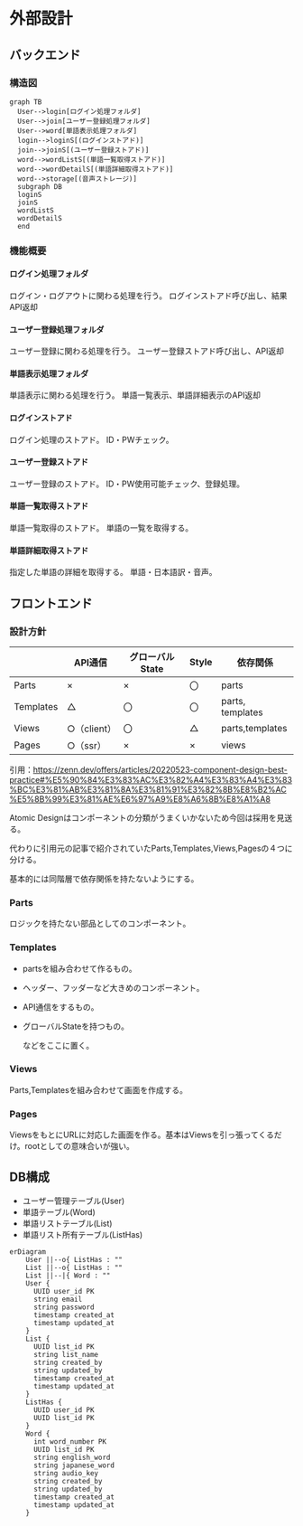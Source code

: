 # 外部設計

## バックエンド

### 構造図

```mermaid
graph TB
  User-->login[ログイン処理フォルダ]
  User-->join[ユーザー登録処理フォルダ]
  User-->word[単語表示処理フォルダ]
  login-->loginS[(ログインストアド)]
  join-->joinS[(ユーザー登録ストアド)]
  word-->wordListS[(単語一覧取得ストアド)]
  word-->wordDetailS[(単語詳細取得ストアド)]
  word-->storage[(音声ストレージ)]
  subgraph DB
  loginS
  joinS
  wordListS
  wordDetailS
  end
```

### 機能概要

#### ログイン処理フォルダ

ログイン・ログアウトに関わる処理を行う。
ログインストアド呼び出し、結果API返却

#### ユーザー登録処理フォルダ

ユーザー登録に関わる処理を行う。
ユーザー登録ストアド呼び出し、API返却

#### 単語表示処理フォルダ

単語表示に関わる処理を行う。
単語一覧表示、単語詳細表示のAPI返却

#### ログインストアド

ログイン処理のストアド。
ID・PWチェック。

#### ユーザー登録ストアド

ユーザー登録のストアド。
ID・PW使用可能チェック、登録処理。

#### 単語一覧取得ストアド

単語一覧取得のストアド。
単語の一覧を取得する。

#### 単語詳細取得ストアド

指定した単語の詳細を取得する。
単語・日本語訳・音声。

## フロントエンド

### 設計方針

||API通信|グローバルState|Style|依存関係|
|-|-|-|-|-|
|Parts|×|×|〇|parts|
|Templates|△|〇|〇|parts, templates|
|Views|○（client）|〇|△|parts,templates|
|Pages|○（ssr）|×|×|views|

引用：<https://zenn.dev/offers/articles/20220523-component-design-best-practice#%E5%90%84%E3%83%AC%E3%82%A4%E3%83%A4%E3%83%BC%E3%81%AB%E3%81%8A%E3%81%91%E3%82%8B%E8%B2%AC%E5%8B%99%E3%81%AE%E6%97%A9%E8%A6%8B%E8%A1%A8>

Atomic Designはコンポーネントの分類がうまくいかないため今回は採用を見送る。

代わりに引用元の記事で紹介されていたParts,Templates,Views,Pagesの４つに分ける。

基本的には同階層で依存関係を持たないようにする。

### Parts

ロジックを持たない部品としてのコンポーネント。

### Templates

- partsを組み合わせて作るもの。
- ヘッダー、フッダーなど大きめのコンポーネント。
- API通信をするもの。
- グローバルStateを持つもの。

  などをここに置く。

### Views

Parts,Templatesを組み合わせて画面を作成する。

### Pages

ViewsをもとにURLに対応した画面を作る。基本はViewsを引っ張ってくるだけ。rootとしての意味合いが強い。

## DB構成

- ユーザー管理テーブル(User)
- 単語テーブル(Word)
- 単語リストテーブル(List)
- 単語リスト所有テーブル(ListHas)

```mermaid
erDiagram
    User ||--o{ ListHas : ""
    List ||--o{ ListHas : ""
    List ||--|{ Word : ""
    User {
      UUID user_id PK
      string email
      string password
      timestamp created_at
      timestamp updated_at
    }
    List {
      UUID list_id PK
      string list_name
      string created_by
      string updated_by
      timestamp created_at
      timestamp updated_at
    }
    ListHas {
      UUID user_id PK
      UUID list_id PK
    }
    Word {
      int word_number PK
      UUID list_id PK
      string english_word
      string japanese_word
      string audio_key
      string created_by
      string updated_by
      timestamp created_at
      timestamp updated_at
    }
```
